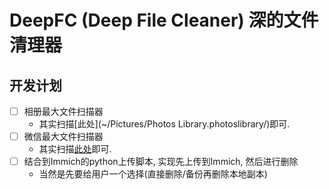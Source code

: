 # DeepFC (Deep File Cleaner) 深的文件清理器

## 开发计划
* [ ] 相册最大文件扫描器
  * 其实扫描[此处](~/Pictures/Photos Library.photoslibrary/)即可.
* [ ] 微信最大文件扫描器
  * 其实扫描[此处](~/Library/Containers/com.tencent.xinWeChat/Data)即可.
* [ ] 结合到Immich的python上传脚本, 实现先上传到Immich, 然后进行删除 
  * 当然是先要给用户一个选择(直接删除/备份再删除本地副本)